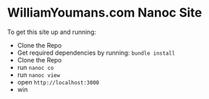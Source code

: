 # WilliamYoumans.com Nanoc Site

To get this site up and running:

- Clone the Repo
- Get required dependencies by running: `bundle install`
- Clone the Repo
- run `nanoc co`
- run `nanoc view`
- open `http://localhost:3000`
- win
